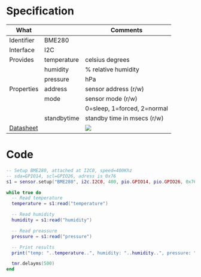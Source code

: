 # Specification

| What         |             | Comments                   |
|--------------|-------------|----------------------------|
| Identifier   | BME280      |                            |
| Interface    | I2C         |                            |
| Provides     | temperature | celsius degrees            |
|              | humidity    | % relative humidity        |
|              | pressure    | hPa                        |
| Properties   | address     | sensor address (r/w)       |
|              | mode        | sensor mode (r/w)<br>          |
|              |             | 0=sleep, 1=forced, 2=normal|
|              | standbytime | standby time in msecs (r/w)|
| [Datasheet](https://ae-bst.resource.bosch.com/media/_tech/media/datasheets/BST-BME280_DS001-11.pdf)    |             | ![](https://whitecatboard.org/git/bme280.jpg)                           |

# Code

```lua
-- Setup BME280, attached at I2C0, speed=400Khz
-- sda=GPIO14, scl=GPIO26, adress is 0x76
s1 = sensor.setup("BME280", i2c.I2C0, 400, pio.GPIO14, pio.GPIO26, 0x76)

while true do
  -- Read temperature
  temperature = s1:read("temperature")

  -- Read humidity
  humidity = s1:read("humidity")

  -- Read preassure
  pressure = s1:read("pressure")

  -- Print results
  print("temp: "..temperature..", humidity: "..humidity..", pressure: "..pressure)

  tmr.delayms(500)
end
```